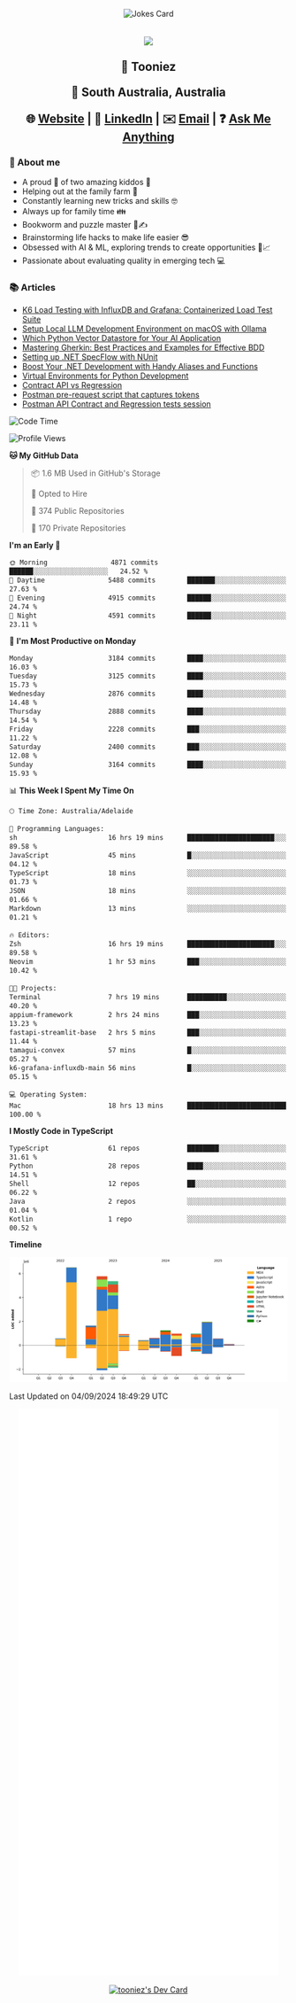 
<p align="center">
  <img src="https://readme-jokes.vercel.app/api" alt="Jokes Card">
  <!-- Replace the URL if you want to use a different joke API or update the existing endpoint -->
</p>

<h2 align="center">

![](https://quotes-github-readme.vercel.app/api?type=horizontal&theme=catppuccin_mocha)

🤖 Tooniez

📍 South Australia, Australia

 🌐 [Website](https://tooniez-land.vercel.app) | 💼 [LinkedIn](https://www.linkedin.com/in/tonyluu888) | ✉️ [Email](mailto:tooni22@proton.me) | ❓ [Ask Me Anything](https://github.com/tooniez/ama/issues/new)


</h2>

### 🌟 About me

- A proud 🤴 of two amazing kiddos 💛
- Helping out at the family farm 🥒
- Constantly learning new tricks and skills 🤓
- Always up for family time 👪
- Bookworm and puzzle master 📘✍️
- Brainstorming life hacks to make life easier 😎
- Obsessed with AI & ML, exploring trends to create opportunities 🤖📈
- Passionate about evaluating quality in emerging tech 💻


### 📚 Articles 
<!-- ### 💡 Blog posts -->

<!-- BLOG-POST-LIST:START -->
- [K6 Load Testing with InfluxDB and Grafana: Containerized Load Test Suite](https://tooniez-land.vercel.app/post/qa-k6-grafana-influxdb/)
- [Setup Local LLM Development Environment on macOS with Ollama](https://tooniez-land.vercel.app/post/aiml-ollama-setup/)
- [Which Python Vector Datastore for Your AI Application](https://tooniez-land.vercel.app/post/aiml-python-vectordb-comparison/)
- [Mastering Gherkin: Best Practices and Examples for Effective BDD](https://tooniez-land.vercel.app/post/qa-gherkin-principles/)
- [Setting up .NET SpecFlow with NUnit](https://tooniez-land.vercel.app/post/qa-specflow-template/)
- [Boost Your .NET Development with Handy Aliases and Functions](https://tooniez-land.vercel.app/post/dev-dotnet-init/)
- [Virtual Environments for Python Development](https://tooniez-land.vercel.app/post/dev-python-venv/)
- [Contract API vs Regression](https://tooniez-land.vercel.app/post/qa-api-contract-vs-regression/)
- [Postman pre-request script that captures tokens](https://tooniez-land.vercel.app/post/qa-api-postman-create-pre-script/)
- [Postman API Contract and Regression tests session](https://tooniez-land.vercel.app/post/qa-api-postman-megaport/)
<!-- BLOG-POST-LIST:END -->


<!--START_SECTION:waka-->
![Code Time](http://img.shields.io/badge/Code%20Time-420%20hrs%2034%20mins-blue)

![Profile Views](http://img.shields.io/badge/Profile%20Views-0-blue)

**🐱 My GitHub Data** 

> 📦 1.6 MB Used in GitHub's Storage 
 > 
> 💼 Opted to Hire
 > 
> 📜 374 Public Repositories 
 > 
> 🔑 170 Private Repositories 
 > 
**I'm an Early 🐤** 

```text
🌞 Morning                4871 commits        ██████░░░░░░░░░░░░░░░░░░░   24.52 % 
🌆 Daytime                5488 commits        ███████░░░░░░░░░░░░░░░░░░   27.63 % 
🌃 Evening                4915 commits        ██████░░░░░░░░░░░░░░░░░░░   24.74 % 
🌙 Night                  4591 commits        ██████░░░░░░░░░░░░░░░░░░░   23.11 % 
```
📅 **I'm Most Productive on Monday** 

```text
Monday                   3184 commits        ████░░░░░░░░░░░░░░░░░░░░░   16.03 % 
Tuesday                  3125 commits        ████░░░░░░░░░░░░░░░░░░░░░   15.73 % 
Wednesday                2876 commits        ████░░░░░░░░░░░░░░░░░░░░░   14.48 % 
Thursday                 2888 commits        ████░░░░░░░░░░░░░░░░░░░░░   14.54 % 
Friday                   2228 commits        ███░░░░░░░░░░░░░░░░░░░░░░   11.22 % 
Saturday                 2400 commits        ███░░░░░░░░░░░░░░░░░░░░░░   12.08 % 
Sunday                   3164 commits        ████░░░░░░░░░░░░░░░░░░░░░   15.93 % 
```


📊 **This Week I Spent My Time On** 

```text
🕑︎ Time Zone: Australia/Adelaide

💬 Programming Languages: 
sh                       16 hrs 19 mins      ██████████████████████░░░   89.58 % 
JavaScript               45 mins             █░░░░░░░░░░░░░░░░░░░░░░░░   04.12 % 
TypeScript               18 mins             ░░░░░░░░░░░░░░░░░░░░░░░░░   01.73 % 
JSON                     18 mins             ░░░░░░░░░░░░░░░░░░░░░░░░░   01.66 % 
Markdown                 13 mins             ░░░░░░░░░░░░░░░░░░░░░░░░░   01.21 % 

🔥 Editors: 
Zsh                      16 hrs 19 mins      ██████████████████████░░░   89.58 % 
Neovim                   1 hr 53 mins        ███░░░░░░░░░░░░░░░░░░░░░░   10.42 % 

🐱‍💻 Projects: 
Terminal                 7 hrs 19 mins       ██████████░░░░░░░░░░░░░░░   40.20 % 
appium-framework         2 hrs 24 mins       ███░░░░░░░░░░░░░░░░░░░░░░   13.23 % 
fastapi-streamlit-base   2 hrs 5 mins        ███░░░░░░░░░░░░░░░░░░░░░░   11.44 % 
tamagui-convex           57 mins             █░░░░░░░░░░░░░░░░░░░░░░░░   05.27 % 
k6-grafana-influxdb-main 56 mins             █░░░░░░░░░░░░░░░░░░░░░░░░   05.15 % 

💻 Operating System: 
Mac                      18 hrs 13 mins      █████████████████████████   100.00 % 
```

**I Mostly Code in TypeScript** 

```text
TypeScript               61 repos            ████████░░░░░░░░░░░░░░░░░   31.61 % 
Python                   28 repos            ████░░░░░░░░░░░░░░░░░░░░░   14.51 % 
Shell                    12 repos            ██░░░░░░░░░░░░░░░░░░░░░░░   06.22 % 
Java                     2 repos             ░░░░░░░░░░░░░░░░░░░░░░░░░   01.04 % 
Kotlin                   1 repo              ░░░░░░░░░░░░░░░░░░░░░░░░░   00.52 % 
```



**Timeline**

![Lines of Code chart](https://raw.githubusercontent.com/tooniez/tooniez/main/assets/bar_graph.png)


 Last Updated on 04/09/2024 18:49:29 UTC
<!--END_SECTION:waka-->

<p align="center">
  <img src="https://github.com/tooniez/tooniez/blob/main/github-metrics.svg" alt="Metrics">
  <!-- Replace example.com with the actual URL hosting the image file -->
</p>

<div align="center"> <!-- Alternatively, you can use <div> instead of <p> -->
  <a href="https://app.daily.dev/tooniez">
    <img src="https://api.daily.dev/devcards/d6a644cd193c433b82938cbb12d7a689.png?r=hk4" width="400" alt="tooniez's Dev Card">
    <!-- Replace the API URL with the actual URL generated by daily.dev -->
    <!-- Provide alternative text for the image -->
  </a>
</div>